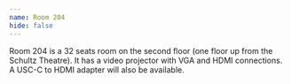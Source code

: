 ```yaml
---
name: Room 204
hide: false
---
```


Room 204 is a 32 seats room on the second floor (one floor up from the Schultz Theatre). It has a video projector with VGA and HDMI connections. A USC-C to HDMI adapter will also be available. 